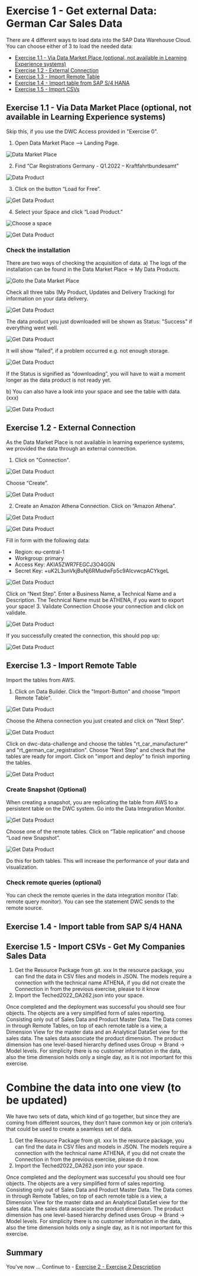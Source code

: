 # Exercise 1 - Get external Data: German Car Sales Data

There are 4 different ways to load data into the SAP Data Warehouse Cloud. 
You can choose either of 3 to load the needed data:
- [Exercise 1.1 - Via Data Market Place (optional, not available in Learning Experience systems)](#exercise-11---via-data-market-place-optional-not-available-in-learning-experience-systems)
- [Exercise 1.2 - External Connection](#exercise-12---external-connection)
- [Exercise 1.3 - Import Remote Table](#exercise-13---import-remote-table)
- [Exercise 1.4 - Import table from SAP S/4 HANA](#exercise-14---Import-table-from-SAP-S/4-HANA)
- [Exercise 1.5 - Import CSVs](#exercise-15---Import-CSVs)

## Exercise 1.1 - Via Data Market Place (optional, not available in Learning Experience systems)
Skip this, if you use the DWC Access provided in "Exercise 0".

1.	Open Data Market Place –> Landing Page.

![Data Market Place](/exercises/ex1/images/Picture2.png)

2.	Find “Car Registrations Germany - Q1.2022 – Kraftfahrtbundesamt”

![Data Product](/exercises/ex1/images/Picture3.png)

3.	Click on the button “Load for Free”.

![Get Data Product](/exercises/ex1/images/Picture4.png)

4.	Select your Space and click “Load Product.”

![Choose a space](/exercises/ex1/images/Picture5.png)

![Get Data Product](/exercises/ex1/images/Picture6.png)
  
### Check the installation 
There are two ways of checking the acquisition of data. 
a) The logs of the installation can be found in the Data Market Place -> My Data Products. 

![Goto the Data Market Place](/exercises/ex1/images/Picture7.png)

Check all three tabs (My Product, Updates and Delivery Tracking) for information on your data delivery.

![Get Data Product](/exercises/ex1/images/Picture9.png)

The data product you just downloaded will be shown as Status: "Success" if everything went well. 

![Get Data Product](/exercises/ex1/images/Picture10.png) 

It will show “failed”, if a problem occurred e.g. not enough storage. 

![Get Data Product](/exercises/ex1/images/Picture11.png)

If the Status is signified as “downloading”, you will have to wait a moment longer as the data product is not ready yet.


b) You can also have a look into your space and see the table with data. (xxx)

![Get Data Product](/exercises/ex1/images/Picture12.png)

## Exercise 1.2 - External Connection
As the Data Market Place is not available in learning experience systems, we provided the data through an external connection.

1. Click on "Connection".

![Get Data Product](/exercises/ex1/images/Picture13.png)

Choose “Create”.  

![Get Data Product](/exercises/ex1/images/Picture14.png)

2.	Create an Amazon Athena Connection. 
Click on “Amazon Athena”.

![Get Data Product](/exercises/ex1/images/Picture15.png)

![Get Data Product](/exercises/ex1/images/Picture16.png)


Fill in form with the following data:
* Region: eu-central-1
* Workgroup: primary
* Access Key: AKIA5ZWR7FEGCJ3O4GGN
* Secret Key: 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


![Get Data Product](/exercises/ex1/images/Picture17.png)

Click on “Next Step”.
Enter a Business Name, a Technical Name and a Description. The Technical Name must be ATHENA, if you want to export your space!
3. Validate Connection
Choose your connection and click on validate.

![Get Data Product](/exercises/ex1/images/Picture18.png)

If you successfully created the connection, this should pop up: 

![Get Data Product](/exercises/ex1/images/Picture19.png)

## Exercise 1.3 - Import Remote Table
Import the tables from AWS.
1. Click on Data Builder. Click the "Import-Button" and choose "Import Remote Table".

![Get Data Product](/exercises/ex1/images/Picture20.png)

Choose the Athena connection you just created and click on "Next Step".

![Get Data Product](/exercises/ex1/images/Picture21.png)

Click on dwc-data-challenge and choose the tables "rt_car_manufacturer" and "rt_german_car_registration". Choose "Next Step" and check that the tables are ready for import. Click on "import and deploy" to finish importing the tables.

![Get Data Product](/exercises/ex1/images/Picture22.png)

### Create Snapshot (Optional)
When creating a snapshot, you are replicating the table from AWS to a persistent table on the DWC system. 
Go into the Data Integration Monitor. 

![Get Data Product](/exercises/ex1/images/Picture23.png)

Choose one of the remote tables. Click on “Table replication” and choose “Load new Snapshot”.

![Get Data Product](/exercises/ex1/images/Picture24.png)

Do this for both tables. This will increase the performance of your data and visualization.

### Check remote queries (optional)
You can check the remote queries in the data integration monitor (Tab: remote query monitor). You can see the statement DWC sends to the remote source.

## Exercise 1.4 - Import table from SAP S/4 HANA
## Exercise 1.5 - Import CSVs - Get My Companies Sales Data
1.	Get the Resource Package from git. xxx
In the resource package, you can find the data in CSV files and models in JSON. The models require a connection with the technical name ATHENA, if you did not create the Connection in from the previous exercise, please to it know
2.	Import the Teched2022_DA262.json into your space.
 
Once completed and the deployment was successful you should see four objects. 
 The objects are a very simplified form of sales reporting. Consisting only out of Sales Data and Product Master Data. The Data comes in through Remote Tables, on top of each remote table is a view, a Dimension View for the master data and an Analytical DataSet view for the sales data. The sales data associate the product dimension. The product dimension has one level-based hierarchy defined uses Group -> Brand -> Model levels. For simplicity there is no customer information in the data, also the time dimension holds only a single day, as it is not important for this exercise. 
 
# Combine the data into one view (to be updated)

We have two sets of data, which kind of go together, but since they are coming from different sources, they don’t have common key or join criteria’s that could be used to create a seamless set of data. 

1.	Get the Resource Package from git. xxx
In the resource package, you can find the data in CSV files and models in JSON. The models require a connection with the technical name ATHENA, if you did not create the Connection in from the previous exercise, please do it now.
2.	Import the Teched2022_DA262.json into your space.
 
Once completed and the deployment was successful you should see four objects. 
 The objects are a very simplified form of sales reporting. Consisting only out of Sales Data and Product Master Data. The Data comes in through Remote Tables, on top of each remote table is a view, a Dimension View for the master data and an Analytical DataSet view for the sales data. The sales data associate the product dimension. The product dimension has one level-based hierarchy defined uses Group -> Brand -> Model levels. For simplicity there is no customer information in the data, also the time dimension holds only a single day, as it is not important for this exercise. 

## Summary

You've now ...
Continue to - [Exercise 2 - Exercise 2 Description](../ex2/README.md)
